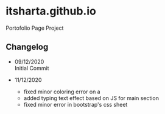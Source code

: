 # itsharta.github.io
Portofolio Page Project

## Changelog

- 09/12/2020  
Initial Commit
  
- 11/12/2020  
  - fixed minor coloring error on a
  - added typing text effect based on JS for main section
  - fixed minor error in bootstrap's css sheet

